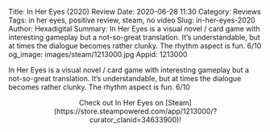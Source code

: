 Title: In Her Eyes (2020) Review
Date: 2020-06-28 11:30
Category: Reviews
Tags: in her eyes, positive review, steam, no video
Slug: in-her-eyes-2020
Author: Hexadigital
Summary: In Her Eyes is a visual novel / card game with interesting gameplay but a not-so-great translation. It’s understandable, but at times the dialogue becomes rather clunky. The rhythm aspect is fun. 6/10
og_image: images/steam/1213000.jpg
Appid: 1213000

In Her Eyes is a visual novel / card game with interesting gameplay but a not-so-great translation. It’s understandable, but at times the dialogue becomes rather clunky. The rhythm aspect is fun. 6/10

<center>Check out In Her Eyes on [Steam](https://store.steampowered.com/app/1213000/?curator_clanid=34633900)!</center>